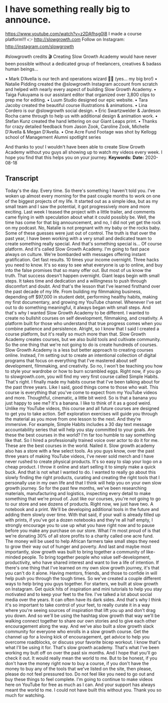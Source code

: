# I have something really big to announce.
https://www.youtube.com/watch?v=z2DAfhsg0I8
I made a course platform!!! 👉 http://slowgrowth.com
Follow on Instagram: http://instagram.com/slowgrowth

#slowgrowth credits 🎬
Creating Slow Growth Academy would have never been possible without a dedicated group of freelancers, creatives & badass human beings...

•  Mark D’Avella is our tech and operations wizard 🧙‍♂️ (yes… my big bro!)
•  Natalie Pidding created the @slowgrowth Instagram account from scratch and helped with nearly every aspect of building Slow Growth Academy.
•  Taiga Fukuyama is our assistant editor that organized over 3,800 clips to prep me for editing.
•  Luum Studio designed our epic website.
•  Tara Jacoby created the beautiful course illustrations & animations.
•  Lina Cordero is our @slowgrowth social design.
•  Eric Swartzwelder & Jardeson Rocha came through to help us with additional design & animation work.
•  Stefan Kunz created the hand lettering on our Giant Leaps print.
•  Thanks for crazy detailed feedback from Jason Zook, Caroline Zook, Michelle D'Avella & Megan D'Avella.
•  One Acre Fund Footage was shot by Kellogg school of Management Alumni spotlight series

And thanks to you! I wouldn't have been able to create Slow Growth Academy without you guys all showing up to watch my videos every week. I hope you find that this helps you on your journey.
**Keywords:** 
**Date:** 2020-08-18

## Transcript
 Today's the day. Every time. So there's something I haven't told you. I've woken up almost every morning for the past couple months to work on one of the biggest projects of my life. It started out as a simple idea, but as my small team and I saw the potential, it got progressively more and more exciting. Last week I teased the project with a little trailer, and comments came flying in with speculation about what it could possibly be. Well, the time has come for that big announcement, and no, I did not yet get the rock on my podcast. No, Natalie is not pregnant with my baby or the rocks baby. Some of these guesses were just out of control. The truth is that over the past year, I have been working with a very small and dedicated team to create something really special. And that's something special is... Of course platform. And it's called Slow Growth Academy. I'm going to fast pace always on culture. We're bombarded with messages offering instant gratification. Get fast results. 10 times your income overnight. Three hacks you need to know. It's so easy to see what everyone is up to online, and buy into the false promises that so many offer out. But most of us know the truth. That success doesn't happen overnight. Giant leaps begin with small steps. It takes time and dedication and a willingness to push through discomfort and doubt. And that's the lesson that I've learned firsthand over the past decade of my life. From building my filmmaking business, depending off $97,000 in student debt, performing healthy habits, making my first documentary, and growing my YouTube channel. Whenever I've set out to do something meaningful, it always began with small steps. And that's why I wanted Slow Growth Academy to be different. I wanted to create no bullshit courses on self development, filmmaking, and creativity. A platform built for those who understand that true progress comes when you combine patience and persistence. Alright, so I know that I said I created a course platform, but it's really so much more than that. Slow Growth Academy creates courses, but we also build tools and cultivate community. So the one thing that we're not going to do is create hundreds of courses. Slow Growth Academy is a less but better approach to creating courses online. Instead, I'm setting out to create an intentional collection of digital programs that focus on everything that I've mastered about self development, filmmaking, and creativity. So no, I won't be teaching you how to style your wardrobe or how to burn scrambled eggs. Right now, if you go to slowgrowth.com, you will find my very first course called Simple Habits. That's right. I finally made my habits course that I've been talking about for the past three years. Like I said, good things come to those who wait. This course is everything that you've come to expect from my YouTube videos and more. Thoughtful, cinematic, a little bit weird. So is that a banana you just happy to see me? It's a banana. I like to think of it as a good weird. Unlike my YouTube videos, this course and all future courses are designed to get you to take action. Self exploration exercises will guide you through the material as you move from one lesson to the next. And they're immersive. For example, Simple Habits includes a 30 day text message accountability series that will help you stay committed to your goals. Are these the best courses in the world? I'm far too humble to say something like that. So I hired a professionally trained voice over actor to do it for me. These are the best courses in the world. Nailed it. Slow growth academy also has a store with a few select tools. As you guys know, over the past three years of making YouTube videos, I've never sold merch and I have never rushed to create physical products. It's so easy to slap your logo on a cheap product. I throw it online and start selling it to simply make a quick buck. And that is not what I wanted to do. I wanted to really go about this slowly finding the right products, curating and creating the right tools that I personally use in my own life and that I think will help you on your own slow growth journey. So for the past few months, we've been researching materials, manufacturing and logistics, inspecting every detail to make something that we're proud of. Just like our courses, you're not going to go to our store and see dozens of products. Right now, we just have two. A notebook and a print. We'll be developing additional tools in the future and adding them slowly over time. With that said, if your wall is already filled up with prints, if you've got a dozen notebooks and they're all half empty, I strongly encourage you to use up what you have right now and to pause before you make any purchase on our store. What I'm most proud of is that we're donating 30% of all store profits to a charity called one acre fund. The money will be used to help African farmers take small steps they need to grow their way out of hunger and poverty. And last and maybe most importantly, slow growth was built to bring together a community of like-minded people. To bring together people who value self-development, productivity, who have shared interest and want to live a life of intention. If there's one thing that I've learned on my own slow growth journey, it's that you can't do it alone. Having mentors, friends, and those to confide in will help push you through the tough times. So we've created a couple different ways to help bring you guys together. For starters, we built at slow growth on Instagram. Get quick hits of inspiration and mini tutorials to help you stay motivated and to keep your feet to the fire. I've talked a lot about social media over the years. It can often have its dark sides. And that's why I think it's so important to take control of your feet, to really curate it in a way where you're seeing sources of inspiration that lift you up and don't drag you down. And so we'll be using the hashtag slow growth that way we'll be walking connect together to share our own stories and to give each other encouragement along the way. And we've also built a slow growth slack community for everyone who enrolls in a slow growth course. Get the channel up for a loving kick of encouragement, get advice to help you overcome roadblocks, or discuss your favorite bicep workout. I know that's what I'll be using it for. That's slow growth academy. That's what I've been working my butt off on over the past six months. And I hope that you'll go check it out. It would really mean the world to me. But to be honest, if you don't have the money right now to buy a course, if you don't have the money to buy any of the tools that we've listed on the site, then please, please do not feel pressured too. Do not feel like you need to go out and buy these things to feel complete. I'm going to continue to make videos here on YouTube for free as much as I can. And your support has always meant the world to me. I could not have built this without you. Thank you so much for watching.
